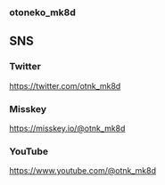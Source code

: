 ### otoneko_mk8d
## SNS
### Twitter
https://twitter.com/otnk_mk8d
### Misskey
https://misskey.io/@otnk_mk8d
### YouTube
https://www.youtube.com/@otnk_mk8d
